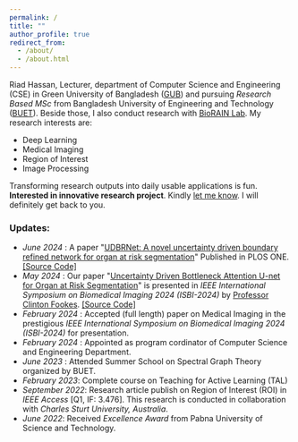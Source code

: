 ```yaml
---
permalink: /
title: ""
author_profile: true
redirect_from: 
  - /about/
  - /about.html
---
```

Riad Hassan, Lecturer, department of Computer Science and Engineering (CSE) in Green University of Bangladesh ([GUB](https://green.edu.bd/faculty-profile/dept-of-cse/md-riad-hassan/)) and pursuing *Research Based MSc* from Bangladesh University of Engineering and Technology ([BUET](https://www.buet.ac.bd/)). Beside those, I also conduct research with [BioRAIN Lab](https://biorainlab.net/author/riad-hassan/). My research interests are:
* Deep Learning
* Medical Imaging
* Region of Interest
* Image Processing

Transforming research outputs into daily usable applications is fun. **Interested in innovative research project**. Kindly [let me know](mailto:riad_hassan@outlook.com). I will definitely get back to you.

### Updates:
- _June 2024_ : A paper "[UDBRNet: A novel uncertainty driven boundary refined network for organ at risk segmentation](https://doi.org/10.1371/journal.pone.0304771)" Published in PLOS ONE. [[Source Code]](https://github.com/riadhassan/UDBRNet)
- _May 2024_ : Our paper "[Uncertainty Driven Bottleneck Attention U-net for Organ at Risk Segmentation](https://ieeexplore.ieee.org/document/10635587)" is presented in *IEEE International Symposium on Biomedical Imaging 2024 (ISBI-2024)* by [Professor Clinton Fookes](https://www.qut.edu.au/about/our-people/academic-profiles/c.fookes). [[Source Code]](https://github.com/riadhassan/UDBA-UNet)
- _February 2024_ : Accepted (full length) paper on Medical Imaging in the prestigious *IEEE International Symposium on Biomedical Imaging 2024 (ISBI-2024)* for presentation.
- _February 2024_ : Appointed as program cordinator of Computer Science and Engineering Department.
- _June 2023_ : Attended Summer School on Spectral Graph Theory organized by BUET.
- _February 2023_: Complete course on Teaching for Active Learning (TAL)
- _September 2022_: Research article publish on Region of Interest (ROI) in *IEEE Access* [Q1, IF: 3.476]. This research is conducted in collaboration with *Charles Sturt University, Australia*.
- _June 2022_: Received *Excellence Award* from Pabna University of Science and Technology.
